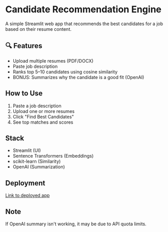 # Candidate Recommendation Engine

A simple Streamlit web app that recommends the best candidates for a job based on their resume content.

## 🔍 Features
- Upload multiple resumes (PDF/DOCX)
- Paste job description
- Ranks top 5–10 candidates using cosine similarity
- BONUS: Summarizes why the candidate is a good fit (OpenAI)

## How to Use
1. Paste a job description
2. Upload one or more resumes
3. Click "Find Best Candidates"
4. See top matches and scores

## Stack
- Streamlit (UI)
- Sentence Transformers (Embeddings)
- scikit-learn (Similarity)
- OpenAI (Summarization)

## Deployment
[Link to deployed app](https://candidate-recommender-aakanksha.streamlit.app/)

## Note
If OpenAI summary isn't working, it may be due to API quota limits.
